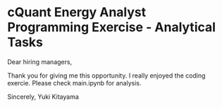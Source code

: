 # cQuant Energy Analyst Programming Exercise - Analytical Tasks

Dear hiring managers,

Thank you for giving me this opportunity. I really enjoyed the coding exercie. Please check main.ipynb for analysis.

Sincerely,
Yuki Kitayama
